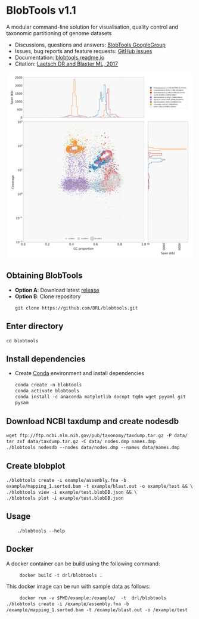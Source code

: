 BlobTools v1.1
===============================
A modular command-line solution for visualisation, quality control and taxonomic partitioning of genome datasets

- Discussions, questions and answers: [BlobTools GoogleGroup](https://groups.google.com/forum/#!forum/blobtools)
- Issues, bug reports and feature requests: [GitHub issues](https://github.com/DRL/blobtools/issues)
- Documentation: [blobtools.readme.io](https://blobtools.readme.io)
- Citation: [Laetsch DR and Blaxter ML, 2017](https://f1000research.com/articles/6-1287/v1)

![](https://github.com/DRL/blobtools/blob/master/example/blobplot.png)

Obtaining BlobTools
------------
- **Option A**: Download latest [release](https://github.com/DRL/blobtools/releases/latest)
- **Option B**: Clone repository
  ```
  git clone https://github.com/DRL/blobtools.git
  ```

Enter directory
------------
  ```
  cd blobtools
  ```

Install dependencies
------------
- Create [Conda](https://conda.io/en/latest/miniconda.html) environment and install dependencies

  ```
  conda create -n blobtools
  conda activate blobtools
  conda install -c anaconda matplotlib docopt tqdm wget pyyaml git pysam
  ```
  
Download NCBI taxdump and create nodesdb
------------
  ```
  wget ftp://ftp.ncbi.nlm.nih.gov/pub/taxonomy/taxdump.tar.gz -P data/
  tar zxf data/taxdump.tar.gz -C data/ nodes.dmp names.dmp
  ./blobtools nodesdb --nodes data/nodes.dmp --names data/names.dmp
  ```

Create blobplot
------------
  ```
  ./blobtools create -i example/assembly.fna -b example/mapping_1.sorted.bam -t example/blast.out -o example/test && \
  ./blobtools view -i example/test.blobDB.json && \
  ./blobtools plot -i example/test.blobDB.json
  ```
Usage
-----
```
    ./blobtools --help
```

Docker
------

A docker container can be build using the following command:
```
     docker build -t drl/blobtools .
```
This docker image can be run with sample data as follows:
```
     docker run -v $PWD/example:/example/  -t  drl/blobtools ./blobtools create -i /example/assembly.fna -b /example/mapping_1.sorted.bam -t /example/blast.out -o /example/test
```
